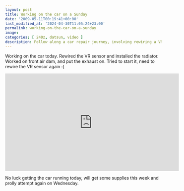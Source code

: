 ```yaml
---
layout: post
title: Working on the car on a Sunday
date: '2009-05-11T00:19:41+00:00'
last_modified_at: '2024-04-30T11:05:24+23:00'
permalink: working-on-the-car-on-a-sunday
image: 
categories: [ 240z, datsun, video ]
description: Follow along a car repair journey, involving rewiring a VR sensor, radiator installation, and troubleshooting start-up issues.
---
```


Working on the car today. Rewired the VR sensor and installed the radiator. Worked on front air dam, and put the exhaust on. Tried to start it, need to rewire the VR sensor again :( 

<iframe width="560" height="315" src="https://www.youtube.com/embed/OmxMfSX_EYk?si=oTu2jYAkXw9uVbYV" title="YouTube video player" frameborder="0" allow="accelerometer; autoplay; clipboard-write; encrypted-media; gyroscope; picture-in-picture; web-share" referrerpolicy="strict-origin-when-cross-origin" allowfullscreen></iframe>

No luck getting the car running today, will get some supplies this week and prolly attempt again on Wednesday.


